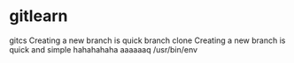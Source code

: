 # gitlearn
gitcs
Creating a new branch is quick
branch clone
Creating a new branch is quick and simple
hahahahaha
aaaaaaq
/usr/bin/env
